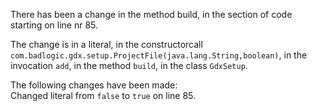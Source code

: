 There has been a change in the method build, in the section of code starting on line nr 85.
  
The change is in a literal, in the constructorcall ```com.badlogic.gdx.setup.ProjectFile(java.lang.String,boolean)```, in the invocation ```add```, in the method ```build```, in the class ```GdxSetup```.
  
The following changes have been made:  
Changed literal from ```false``` to ```true``` on line 85.  

